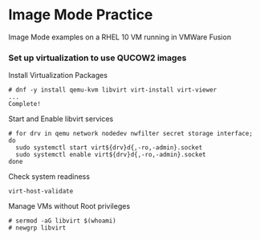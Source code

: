# Image Mode Practice

Image Mode examples on a RHEL 10 VM running in VMWare Fusion

### Set up virtualization to use QUCOW2 images
Install Virtualization Packages
```
# dnf -y install qemu-kvm libvirt virt-install virt-viewer
...
Complete!
```

Start and Enable libvirt services
```
# for drv in qemu network nodedev nwfilter secret storage interface; do
  sudo systemctl start virt${drv}d{,-ro,-admin}.socket
  sudo systemctl enable virt${drv}d{,-ro,-admin}.socket
done
```

Check system readiness
```
virt-host-validate
```

Manage VMs without Root privileges
```
# sermod -aG libvirt $(whoami)
# newgrp libvirt
```
